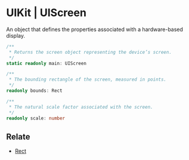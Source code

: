 # UIKit | UIScreen

An object that defines the properties associated with a hardware-based display.

```typescript
/**
 * Returns the screen object representing the device’s screen.
 */
static readonly main: UIScreen

/**
 * The bounding rectangle of the screen, measured in points.
 */
readonly bounds: Rect

/**
 * The natural scale factor associated with the screen.
 */
readonly scale: number
```

## Relate

* [Rect](Interfaces.md)